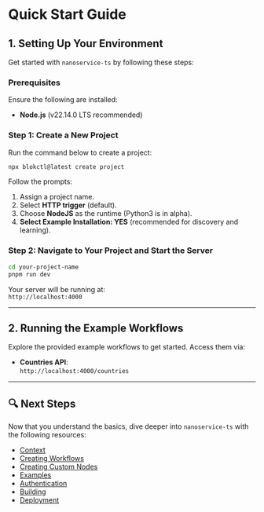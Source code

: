 # Quick Start Guide

## 1. Setting Up Your Environment

Get started with `nanoservice-ts` by following these steps:

### Prerequisites
Ensure the following are installed:
- **Node.js** (v22.14.0 LTS recommended)

### Step 1: Create a New Project
Run the command below to create a project:
```sh
npx blokctl@latest create project
```
Follow the prompts:
1. Assign a project name.
2. Select **HTTP trigger** (default).
3. Choose **NodeJS** as the runtime (Python3 is in alpha).
4. **Select Example Installation: YES** (recommended for discovery and learning).

### Step 2: Navigate to Your Project and Start the Server
```sh
cd your-project-name
pnpm run dev
```
Your server will be running at:  
`http://localhost:4000`

---

## 2. Running the Example Workflows

Explore the provided example workflows to get started. Access them via:

- **Countries API**:  
    `http://localhost:4000/countries`

---

## 🔍 Next Steps

Now that you understand the basics, dive deeper into `nanoservice-ts` with the following resources:

- [Context](./Core_Concepts/Context.md)
- [Creating Workflows](./CLI_Commands/Create_Workflow.md)  
- [Creating Custom Nodes](./CLI_Commands/Create_Node.md)
- [Examples](./examples.md)
- [Authentication](./CLI_Commands/Authentication.md)
- [Building](./CLI_Commands/Building.md)
- [Deployment](./CLI_Commands/Deployment.md)